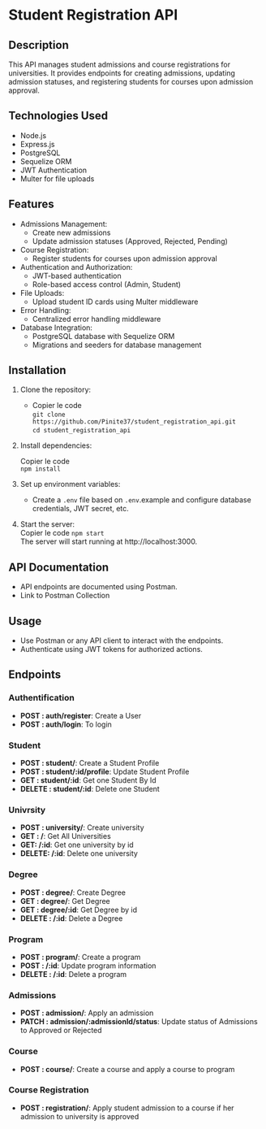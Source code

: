 # Student Registration API
## Description
This API manages student admissions and course registrations for universities. It provides endpoints for creating admissions, updating admission statuses, and registering students for courses upon admission approval.  

## Technologies Used
- Node.js  
- Express.js  
- PostgreSQL  
- Sequelize ORM  
- JWT Authentication  
- Multer for file uploads  
## Features
- Admissions Management:
    - Create new admissions
    - Update admission statuses (Approved, Rejected, Pending)  
- Course Registration:
    - Register students for courses upon admission approval
- Authentication and Authorization:
    - JWT-based authentication
    - Role-based access control (Admin, Student)
- File Uploads:
    - Upload student ID cards using Multer middleware
- Error Handling:
    - Centralized error handling middleware
- Database Integration:
    - PostgreSQL database with Sequelize ORM
    - Migrations and seeders for database management
## Installation
1. Clone the repository:

    - Copier le code       
    ``git clone https://github.com/Pinite37/student_registration_api.git``  
    ``cd student_registration_api``  
2. Install dependencies:

    Copier le code  
    ``npm install``  
3. Set up environment variables:

    - Create a `.env` file based on `.env`.example and configure database credentials, JWT secret, etc.

4. Start the server:  
    Copier le code
    ``npm start``  
    The server will start running at http://localhost:3000.

## API Documentation
- API endpoints are documented using Postman.
- Link to Postman Collection
## Usage
- Use Postman or any API client to interact with the endpoints.
- Authenticate using JWT tokens for authorized actions.

## Endpoints

### Authentification
- **POST : auth/register**: Create a User
- **POST : auth/login**: To login

### Student
- **POST : student/**: Create a Student Profile
- **POST : student/:id/profile**: Update Student Profile
- **GET : student/:id**: Get one Student By Id
- **DELETE : student/:id**: Delete one Student

### Univrsity
- **POST : university/**: Create university
- **GET : /**: Get All Universities
- **GET: /:id**: Get one university by id
- **DELETE: /:id**: Delete one university

### Degree
- **POST : degree/**: Create Degree
- **GET : degree/**: Get Degree
- **GET : degree/:id**: Get Degree by id
- **DELETE : /:id**: Delete a Degree 


### Program
- **POST : program/**: Create a program
- **POST : /:id**: Update program information
- **DELETE : /:id**: Delete a program


### Admissions
- **POST : admission/**: Apply an admission
- **PATCH : admission/:admissionId/status**: Update status of Admissions to Approved or Rejected

### Course
- **POST : course/**: Create a course and apply a course to program

### Course Registration
- **POST : registration/**: Apply student admission to a course if her admission to university is approved